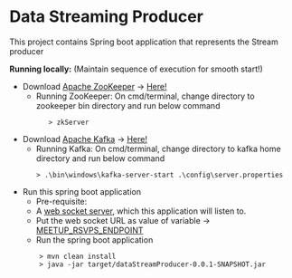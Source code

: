 # Data Streaming Producer
This project contains Spring boot application that represents the Stream producer

**Running locally:** (Maintain sequence of execution for smooth start!)
* Download [Apache ZooKeeper](https://zookeeper.apache.org/) -> [Here!](https://zookeeper.apache.org/releases.html)
  * Running ZooKeeper: 
    On cmd/terminal, change directory to zookeeper bin directory and run below command
    ````
       > zkServer
    ````
* Download [Apache Kafka](https://kafka.apache.org/) -> [Here!](https://kafka.apache.org/downloads)
  * Running Kafka: On cmd/terminal, change directory to kafka home directory and run below command
    ````
    > .\bin\windows\kafka-server-start .\config\server.properties
    ````
* Run this spring boot application
  * Pre-requisite: 
  * A [web socket server](./../websocket-server), which this application will listen to.
  * Put the web socket URL as value of variable -> [MEETUP_RSVPS_ENDPOINT](dataStreamProducer/src/main/java/com/collection/tier/DataStreamProducerApplication.java) 
  * Run the spring boot application
  ````
      > mvn clean install
      > java -jar target/dataStreamProducer-0.0.1-SNAPSHOT.jar
  ````
